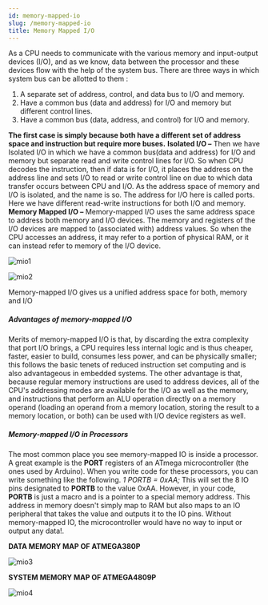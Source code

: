 ```yaml
---
id: memory-mapped-io
slug: /memory-mapped-io
title: Memory Mapped I/O
---
```


As a CPU needs to communicate with the various memory and input-output devices
(I/O), and as we know, data between the processor and these devices flow with
the help of the system bus. There are three ways in which system bus can be
allotted to them :

1. A separate set of address, control, and data bus to I/O and memory.
2. Have a common bus (data and address) for I/O and memory but different control
   lines.
3. Have a common bus (data, address, and control) for I/O and memory.

**The first case is simply because both have a different set of address space
and instruction but require more buses.** **Isolated I/O –** Then we have
Isolated I/O in which we have a common bus(data and address) for I/O and memory
but separate read and write control lines for I/O. So when CPU decodes the
instruction, then if data is for I/O, it places the address on the address line
and sets I/O to read or write control line on due to which data transfer occurs
between CPU and I/O. As the address space of memory and I/O is isolated, and the
name is so. The address for I/O here is called ports. Here we have different
read-write instructions for both I/O and memory.
 **Memory Mapped I/O –**
Memory-mapped I/O uses the same address space to address both memory and I/O
devices. The memory and registers of the I/O devices are mapped to (associated
with) address values. So when the CPU accesses an address, it may refer to a
portion of physical RAM, or it can instead refer to memory of the I/O device.

![mio1](https://github.com/Mshivam2409/RustDuino-Docs/blob/master/docs/embedded/images/memory_mapped_io/mio1.png?raw=true)

![mio2](https://github.com/Mshivam2409/RustDuino-Docs/blob/master/docs/embedded/images/memory_mapped_io/mio2.jpg?raw=true)

Memory-mapped I/O gives us a unified address space for both, memory and I/O

##### Advantages of memory-mapped I/O

Merits of memory-mapped I/O is that, by discarding the extra complexity that
port I/O brings, a CPU requires less internal logic and is thus cheaper, faster,
easier to build, consumes less power, and can be physically smaller; this
follows the basic tenets of reduced instruction set computing and is also
advantageous in embedded systems. The other advantage is that, because regular
memory instructions are used to address devices, all of the CPU's addressing
modes are available for the I/O as well as the memory, and instructions that
perform an ALU operation directly on a memory operand (loading an operand from a
memory location, storing the result to a memory location, or both) can be used
with I/O device registers as well.

##### Memory-mapped I/O in Processors

The most common place you see memory-mapped IO is inside a processor. A great
example is the **PORT** registers of an ATmega microcontroller (the ones used by
Arduino). When you write code for these processors, you can write something like
the following. _1 PORTB = 0xAA;_ This will set the 8 IO pins designated to
**PORTB** to the value 0xAA. However, in your code, **PORTB** is just a macro
and is a pointer to a special memory address. This address in memory doesn't
simply map to RAM but also maps to an IO peripheral that takes the value and
outputs it to the IO pins. Without memory-mapped IO, the microcontroller would
have no way to input or output any data!.

**DATA MEMORY MAP OF ATMEGA380P**

![mio3](https://github.com/Mshivam2409/RustDuino-Docs/blob/master/docs/embedded/images/memory_mapped_io/mio3.png?raw=true)

**SYSTEM MEMORY MAP OF ATMEGA4809P**

![mio4](https://github.com/Mshivam2409/RustDuino-Docs/blob/master/docs/embedded/images/memory_mapped_io/mio4.png?raw=true)
